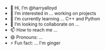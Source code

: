 - 👋 Hi, I’m @harryalloyd
- 👀 I’m interested in ... working on projects
- 🌱 I’m currently learning ... C++ and Python
- 💞️ I’m looking to collaborate on ...
- 📫 How to reach me ... 
- 😄 Pronouns: ...
- ⚡ Fun fact: ... I'm ginger

<!---
harryalloyd/harryalloyd is a ✨ special ✨ repository because its `README.md` (this file) appears on your GitHub profile.
You can click the Preview link to take a look at your changes.
--->
